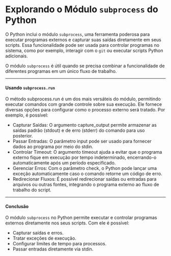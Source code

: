 # Explorando o Módulo `subprocess` do Python

O Python inclui o módulo `subprocess`, uma ferramenta poderosa para executar programas externos e capturar suas saídas diretamente em seus scripts. Essa funcionalidade pode ser usada para controlar programas no sistema, como por exemplo, interagir com o `git` ou executar scripts Python adicionais.

O módulo `subprocess` é útil quando se precisa combinar a funcionalidade de diferentes programas em um único fluxo de trabalho.

---

#### **Usando `subprocess.run`**

O método subprocess.run é um dos mais versáteis do módulo, permitindo executar comandos com grande controle sobre sua execução. Ele fornece diversas opções para configurar como o processo externo será tratado. Por exemplo, é possível:

- Capturar Saídas: O argumento capture_output permite armazenar as saídas padrão (stdout) e de erro (stderr) do comando para uso posterior.
- Passar Entradas: O parâmetro input pode ser usado para fornecer dados ao programa por meio do stdin.
- Controlar Timeout: O argumento timeout ajuda a evitar que o programa externo fique em execução por tempo indeterminado, encerrando-o automaticamente após um período especificado.
- Gerenciar Erros: Com o parâmetro check, o Python pode lançar uma exceção automaticamente caso o comando retorne um código de erro.
- Redirecionar Fluxos: É possível redirecionar saídas ou entradas para arquivos ou outras fontes, integrando o programa externo ao fluxo de trabalho do script.

---

#### **Conclusão**

O módulo `subprocess` no Python permite executar e controlar programas externos diretamente nos seus scripts. Com ele é possível:

- Capturar saídas e erros.
- Tratar exceções de execução.
- Configurar limites de tempo para processos.
- Passar entradas diretamente via stdin.

